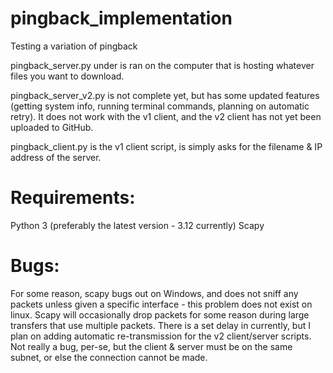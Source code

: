 # pingback_implementation
Testing a variation of pingback

pingback_server.py under is ran on the computer that is hosting whatever files you want to download.

pingback_server_v2.py is not complete yet, but has some updated features (getting system info, running terminal commands, planning on automatic retry). It does not work with the v1 client, and the v2 client has not yet been uploaded to GitHub.

pingback_client.py is the v1 client script, is simply asks for the filename & IP address of the server.

# Requirements:
Python 3 (preferably the latest version - 3.12 currently)
Scapy


# Bugs:
For some reason, scapy bugs out on Windows, and does not sniff any packets unless given a specific interface - this problem does not exist on linux.
Scapy will occasionally drop packets for some reason during large transfers that use multiple packets. There is a set delay in currently, but I plan on adding automatic re-transmission for the v2 client/server scripts.
Not really a bug, per-se, but the client & server must be on the same subnet, or else the connection cannot be made.
